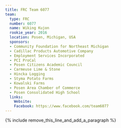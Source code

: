 ```yaml
---
title: FRC Team 6077
team:
  type: FRC
  number: 6077
  name: Wiking Kujon
  rookie_year: 2016
  location: Posen, Michigan, USA
  sponsors:
  - Community Foundation for Northeast Michigan
  - Cadillac Products Automotive Company
  - Employment Services Incorporated
  - PCI ProCal
  - Posen Citizens Academic Council
  - Carmeuse Lime & Stone
  - Hincka Logging
  - Styma Potato Farms
  - Kowalski Farms
  - Posen Area Chamber of Commerce
  - Posen Consolidated High School
  links:
    Website: 
    Facebook: https://www.facebook.com/team6077
---
```


{% include remove_this_line_and_add_a_paragraph %}